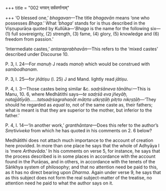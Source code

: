 +++
title = "002 भगवन् सर्ववर्णानाम्"

+++
‘O blessed one,’ *bhagavan*—The title *bhagavān* means ‘one who
possesses *Bhaga*.’ What ‘*bhaga*’ stands for is thus described in the
Viṣṇupurāṇa quoted by Kullūka—‘*Bhaga* is the name for the following
six—(1) full sovereignty, (2) strength, (3) fame, (4) glory, (5)
knowledge and (6) freedom from passion.’

‘Intermediate castes,’ *antaraprabhavān*—This refers to the ‘mixed
castes’ described under Discourse 10.

P. 3, l. 24—For *manuḥ* J reads *manoḥ* which would be construed with
*sambodhanam*.

P. 3, l. 25—for *jñātiṣu* (l. 25) J and Mand. lightly read *jātiṣu*.

P. 4, l. 3—Those castes being similar &c. *sadṛśāneva tānāhu*:—This is
Manu, 10. 6, where Medhātithi says—*te sadṛśā eva jñeyāḥ,
natajjātīyāḥ......tatsadṛśagrahaṇāt mātṛta utkṛṣṭāḥ pitṛto
nikṛṣṭāḥ*—‘They should he regarded as *equal to*, not of the same caste
as, their fathers; what is meant is that they are superior to the
mother, but inferior to the father.’

P. 4, l. 14—‘In another work,’ *granthāntare*—Does this refer to the
author’s *Smṛtiviveka* from which he has quoted in his comments on 2. 6
below?

Medhātithi does not attach much importance to the account of creation
here provided. In more than one place he says that the whole of Adhyāya
I is ‘mere *Arthavāda*.’ In his comments on verse 5, for instance, he
says that the process described is in some places in accordance with the
account found in the Purāṇas, and in others, in accordance with the
tenets of the Sāṅkhya system of philosophy; and that no attention need
be paid to this, as it has no direct bearing upon *Dharma*. Again under
verse 9, he says that as this subject does not form the real
subject-matter of the treatise, no attention need he paid to what the
author says on it.
